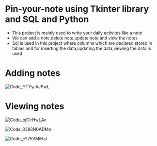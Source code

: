 
# Pin-your-note using Tkinter library and SQL and Python
* This project is mainly used to write your daily activites like a note
* We can add a note,delete note,update note and view the notes
* Sql is used in this project where columns which are declared stored in tables and for inserting the data,updating the data,viewing the data is used


# Adding notes
![Code_YTYyJhJPwL](https://github.com/priya606/PROJECTS/assets/72040405/159e953c-01ec-47e8-b1da-c27c8a0775b3)

# Viewing notes
![Code_ojCIrHwLAv](https://github.com/priya606/PROJECTS/assets/72040405/6983c330-3ebc-4fee-aef6-0578b083c73e)


![Code_8388N0ADMo](https://github.com/priya606/PROJECTS/assets/72040405/1c5c7020-1c79-4577-aee8-8b0ae29d8da3)

![Code_cY75VMiHat](https://github.com/priya606/PROJECTS/assets/72040405/a386cb63-373d-4fe3-a178-26f4b7fb6695)
